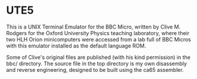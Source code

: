 # UTE5

This is a UNIX Terminal Emulator for the BBC Micro,
written by Clive M. Rodgers for the Oxford University
Physics teaching laboratory, where their two HLH Orion
minicomputers were accessed from a lab full of BBC
Micros with this emulator installed as the default
language ROM.

Some of Clive's original files are published (with his
kind permission) in the bbc/ directory.   The source
file in the top directory is my own disassembly and
reverse engineering, designed to be built using the
ca65 assembler.
